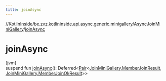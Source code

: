 ```yaml
---
title: joinAsync
---
```

//[KotlinInside](../../../index.html)/[be.zvz.kotlininside.api.async.generic.minigallery](../index.html)/[AsyncJoinMiniGallery](index.html)/[joinAsync](join-async.html)



# joinAsync



[jvm]\
suspend fun [joinAsync](join-async.html)(): Deferred&lt;[Pair](https://kotlinlang.org/api/latest/jvm/stdlib/kotlin/-pair/index.html)&lt;[JoinMiniGallery.MemberJoinResult](../../be.zvz.kotlininside.api.generic.minigallery/-join-mini-gallery/-member-join-result/index.html), [JoinMiniGallery.MemberJoinOkResult](../../be.zvz.kotlininside.api.generic.minigallery/-join-mini-gallery/-member-join-ok-result/index.html)&gt;&gt;




